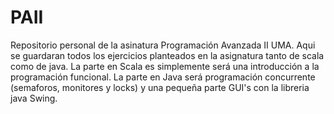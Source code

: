 # PAII
Repositorio personal de la asinatura Programación Avanzada II UMA. Aqui se guardaran todos los ejercicios planteados en la asignatura tanto de scala como de java.
La parte en Scala es simplemente será una introducción a la programación funcional.
La parte en Java será programación concurrente (semaforos, monitores y locks) y una pequeña parte GUI's con la libreria java Swing.
